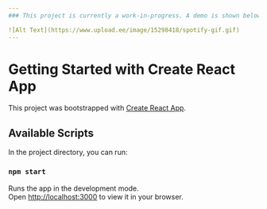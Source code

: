 ```yaml
---
### This project is currently a work-in-progress. A demo is shown below but it does not showcase the final product, just major functionalities of the program.

![Alt Text](https://www.upload.ee/image/15298418/spotify-gif.gif)
---
```



# Getting Started with Create React App

This project was bootstrapped with [Create React App](https://github.com/facebook/create-react-app).

## Available Scripts

In the project directory, you can run:

### `npm start`

Runs the app in the development mode.\
Open [http://localhost:3000](http://localhost:3000) to view it in your browser.

